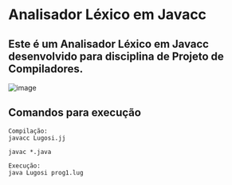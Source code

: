 # Analisador Léxico em Javacc

## Este é um Analisador Léxico em Javacc desenvolvido para disciplina de Projeto de Compiladores.

![image](https://github.com/guilhermedallm4/Compilers/assets/54902373/f388ac52-977e-43eb-bf6d-4dd9852db91d)

## Comandos para execução
```
Compilação:
javacc Lugosi.jj 

javac *.java

Execução:
java Lugosi prog1.lug

```
